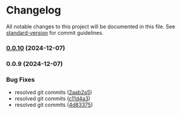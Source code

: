 # Changelog

All notable changes to this project will be documented in this file. See [standard-version](https://github.com/conventional-changelog/standard-version) for commit guidelines.

### [0.0.10](https://github.com/similie/http-connector/compare/v0.0.9...v0.0.10) (2024-12-07)

### 0.0.9 (2024-12-07)


### Bug Fixes

* resolved git commits ([2aab2a5](https://github.com/similie/http-connector/commit/2aab2a5d05e07f4f3eeab16ba7406227857d602b))
* resolved git commits ([c11d4a3](https://github.com/similie/http-connector/commit/c11d4a34fcffa41c303fafc6e9471a99239bccb2))
* resolved git commits ([4d83375](https://github.com/similie/http-connector/commit/4d833756996ae1364c5b445c89a5d925e7c53805))
